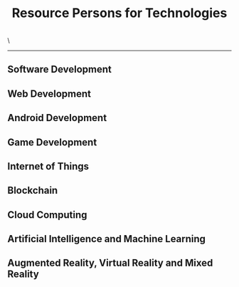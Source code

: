 # <center>Resource Persons for Technologies</center>
\
\
_____________________________________________________
## Software Development

## Web Development

## Android Development

## Game Development

## Internet of Things 

## Blockchain

## Cloud Computing

## Artificial Intelligence and Machine Learning

## Augmented Reality, Virtual Reality and Mixed Reality

